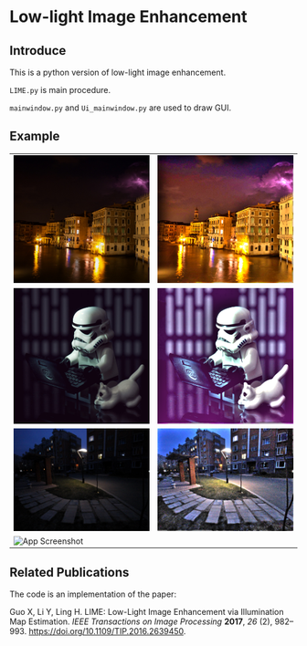 # Low-light Image Enhancement

## Introduce

This is a python version of low-light image enhancement.

`LIME.py` is main procedure.

`mainwindow.py` and `Ui_mainwindow.py` are used to draw GUI.

## Example

<table>
	<tr>
    		<td><img src="data/1.bmp" alt="L1" width="300px"></td>
    		<td><img src="data/R1.bmp" alt="R1" width="300px"></td>
	</tr>
	<tr>
		<td><img src="data/7.bmp" alt="L2" width="300px"></td>
		<td><img src="data/R7.bmp" alt="R2" width="300px"></td>
	</tr>
	<tr>
		<td><img src="data/10.bmp" alt="L3" width="300px"></td>
		<td><img src="data/R10.bmp" alt="R3" width="300px"></td>
	</tr>
	<tr>
		<td colspan="2"><img src="resource/image/mainwindow.png" alt="App Screenshot" width="630px"></td>
	</tr>
</table>

## Related Publications
The code is an implementation of the paper:

  Guo X, Li Y, Ling H. LIME: Low-Light Image Enhancement via Illumination Map Estimation. *IEEE Transactions on Image Processing* **2017**, *26* (2), 982–993. 
  https://doi.org/10.1109/TIP.2016.2639450.
